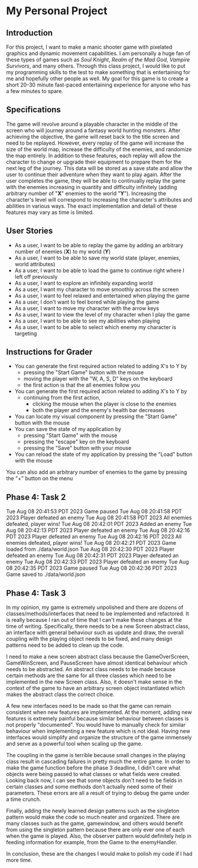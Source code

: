 # My Personal Project

## Introduction

For this project, I want to make a manic shooter game with pixelated graphics and dynamic 
movement capabilities. I am personally a huge fan of these types of games such as *Soul Knight*,
*Realm of the Mad God*, *Vampire Survivors*, and many others. Through this class project, 
I would like to put my programming skills to the test to make something that is entertaining 
for me and hopefully other people as well. My goal for this game is to create a short 20-30 minute 
fast-paced entertaining experience for anyone who has a few minutes to spare.

## Specifications

The game will revolve around a playable character in the middle of the screen who will 
journey around a fantasy world hunting monsters. After achieving the objective, the game will reset
back to the title screen and need to be replayed. However, every replay of the game will increase 
the size of the world map, increase the difficulty of the enemies, and randomize the map entirely. 
In addition to these features, each replay will allow the character to change or upgrade their 
equipment to prepare them for the next leg of the journey. This data will be stored as a save state
and allow the user to continue their adventure when they want to play again. After the user completes
the game, they will be able to continually replay the game with the enemies increasing in quantity and 
difficulty infinitely (adding arbitrary number of "**X**" enemies to the world "**Y**"). 
Increasing the character's level will correspond to increasing the character's attributes and abilities 
in various ways. The exact implementation and detail of these features may vary as time is limited. 

## User Stories
- As a user, I want to be able to replay the game by adding an arbitrary number of enemies (**X**) to my world (**Y**)
- As a user, I want to be able to save my world state (player, enemies, world attributes)
- As a user, I want to be able to load the game to continue right where I left off previously
- As a user, I want to explore an infinitely expanding world
- As a user, I want my character to move smoothly across the screen 
- As a user, I want to feel relaxed and entertained when playing the game
- As a user, I don't want to feel bored while playing the game
- As a user, I want to move my character with the arrow keys 
- As a user, I want to view the level of my character when I play the game
- As a user, I want to be able to see my abilities when playing
- As a user, I want to be able to select which enemy my character is targeting

## Instructions for Grader
- You can generate the first required action related to adding X's to Y by
  - pressing the "Start Game" button with the mouse 
  - moving the player with the "W, A, S, D" keys on the keyboard 
  - the first action is that the all enemies follow you
- You can generate the first required action related to adding X's to Y by 
  - continuing from the first action, 
    - clicking the mouse when the player is close to the enemies
    - both the player and the enemy's health bar decreases
- You can locate my visual component by pressing the "Start Game" button with the mouse
- You can save the state of my application by
  - pressing "Start Game" with the mouse
  - pressing the "escape" key on the keyboard 
  - pressing the "Save" button with your mouse
- You can reload the state of my application by pressing the "Load" button with the mouse

You can also add an arbitrary number of enemies to the game by pressing the "+" button on the menu

## Phase 4: Task 2
Tue Aug 08 20:41:53 PDT 2023
Game paused
Tue Aug 08 20:41:58 PDT 2023
Player defeated an enemy
Tue Aug 08 20:41:58 PDT 2023
All enemies defeated, player wins!
Tue Aug 08 20:42:01 PDT 2023
Added an enemy
Tue Aug 08 20:42:13 PDT 2023
Player defeated an enemy
Tue Aug 08 20:42:16 PDT 2023
Player defeated an enemy
Tue Aug 08 20:42:16 PDT 2023
All enemies defeated, player wins!
Tue Aug 08 20:42:21 PDT 2023
Game loaded from ./data/world.json
Tue Aug 08 20:42:30 PDT 2023
Player defeated an enemy
Tue Aug 08 20:42:31 PDT 2023
Player defeated an enemy
Tue Aug 08 20:42:33 PDT 2023
Player defeated an enemy
Tue Aug 08 20:42:35 PDT 2023
Game paused
Tue Aug 08 20:42:36 PDT 2023
Game saved to ./data/world.json

## Phase 4: Task 3
In my opinion, my game is extremely unpolished and there are dozens of classes/methods/interfaces that need to be 
implemented and refactored. It is really because I ran out of time that I can't make these changes at the time of 
writing. Specifically, there needs to be a new Screen abstract class, an interface with general behaviour such as 
update and draw, the overall coupling with the playing object needs to be fixed, and many design patterns need to 
be added to clean up the code. 

I need to make a new screen abstract class because the GameOverScreen, GameWinScreen, and PauseScreen have almost 
identical behaviour which needs to be abstracted. An abstract class needs to be made because certain methods 
are the same for all three classes which need to be implemented in the new Screen class. Also, it doesn't make sense
in the context of the game to have an arbitrary screen object instantiated which makes the abstract class the 
correct choice. 

A few new interfaces need to be made so that the game can remain consistent when new features are implemented. At the
moment, adding new features is extremely painful because similar behaviour between classes is not properly 
"documented". You would have to manually check for similar behaviour when implementing a new feature which is not ideal.
Having new interfaces would simplify and organize the structure of the game immensely and serve as a powerful 
tool when scaling up the game. 

The coupling in the game is terrible because small changes in the playing class result in cascading failures in 
pretty much the entire game. In order to make the game function before the phase 3 deadline, I didn't care what objects
were being passed to what classes or what fields were created. Looking back now, I can see that some objects don't 
need to be fields in certain classes and some methods don't actually need some of their parameters. These errors are 
all a result of trying to debug the game under a time crunch. 

Finally, adding the newly learned design patterns such as the singleton pattern would make the code so much neater 
and organized. There are many classes such as the game, gamewindow, and others would benefit from using the singleton
pattern because there are only ever one of each when the game is played. Also, the observer pattern would definitely 
help in feeding information for example, from the Game to the enemyHandler.

In conclusion, these are the changes I would make to polish my code if I had more time.